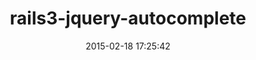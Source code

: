 ---
layout: post
title:  "rails3-jquery-autocomplete"
repo:   "crowdint/rails3-jquery-autocomplete"
date:   2015-02-18 17:25:42
gemurl: http://github.com/crowdint/rails3-jquery-autocomplete
---